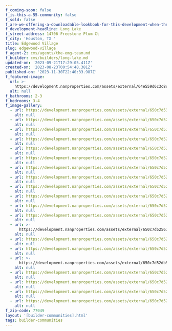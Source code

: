 ```yaml
---
f_coming-soon: false
f_is-this-a-55-community: false
f_sold: false
f_are-we-offering-a-downloadable-lookbook-for-this-development-when-they-submit-their-contact-info: false
f_development-headline: Long Lake
f_street-address: 14706 Freestone Plum Ct
f_city: 'Houston, TX '
title: Edgewood Village
slug: edgewood-village
f_agent-2: cms/agents/the-omg-team.md
f_builder: cms/builders/long-lake.md
updated-on: '2023-09-21T17:29:05.411Z'
created-on: '2023-08-23T00:54:48.381Z'
published-on: '2023-11-30T22:40:33.987Z'
f_featured-image:
  url: >-
    https://development.nanproperties.com/assets/external/64e559d6c3c8c335efc256e7_new-homes-community-edgewood-village.webp
  alt: null
f_bathrooms: 2-3
f_bedrooms: 3-4
f_image-gallery:
  - url: https://development.nanproperties.com/assets/external/650c7d5381526e88271f5836_1-web-or-mls-dsc02788-edit.jpg
    alt: null
  - url: https://development.nanproperties.com/assets/external/650c7d526e5369f534cd0040_1-web-or-mls-dsc08317-edit.jpg
    alt: null
  - url: https://development.nanproperties.com/assets/external/650c7d530c6d68f9c1b1fdf1_1-web-or-mls-dsc08565-edit-2.jpg
    alt: null
  - url: https://development.nanproperties.com/assets/external/650c7d52a9599bf86020dc05_1-web-or-mls-dsc08722-edit.jpg
    alt: null
  - url: https://development.nanproperties.com/assets/external/650c7d526e5369f534cd0031_2-web-or-mls-dsc08332-edit.jpg
    alt: null
  - url: https://development.nanproperties.com/assets/external/650c7d52ecf4a71e1f405c1c_2-web-or-mls-dsc08740-edit.jpg
    alt: null
  - url: https://development.nanproperties.com/assets/external/650c7d52f04ec875973fbb33_3-web-or-mls-dsc02865.jpg
    alt: null
  - url: https://development.nanproperties.com/assets/external/650c7d526e5369f534cd0022_3-web-or-mls-dsc08362-edit.jpg
    alt: null
  - url: https://development.nanproperties.com/assets/external/650c7d52a9599bf86020dbf6_3-web-or-mls-dsc08605-edit.jpg
    alt: null
  - url: https://development.nanproperties.com/assets/external/650c7d52a2b61281ae6d3d0b_3-web-or-mls-dsc08737-edit.jpg
    alt: null
  - url: https://development.nanproperties.com/assets/external/650c7d525b09509be62f5db2_4-web-or-mls-dsc08392-edit.jpg
    alt: null
  - url: https://development.nanproperties.com/assets/external/650c7d524408194f1c689571_5-web-or-mls-dsc02890.jpg
    alt: null
  - url: >-
      https://development.nanproperties.com/assets/external/650c7d52567f340c8862fb7d_6-web-or-mls-dsc08385_vs-edit-edit.jpg
    alt: null
  - url: https://development.nanproperties.com/assets/external/650c7d522841b2bf48f5f63c_7-web-or-mls-dsc02913_vs.jpg
    alt: null
  - url: https://development.nanproperties.com/assets/external/650c7d52db58c811202a4159_9-web-or-mls-dsc08412-edit.jpg
    alt: null
  - url: >-
      https://development.nanproperties.com/assets/external/650c7d52db58c811202a4187_12-web-or-mls-dsc08440_vs-edit.jpg
    alt: null
  - url: https://development.nanproperties.com/assets/external/650c7d52567f340c8862fb6e_13-web-or-mls-dsc08457-edit.jpg
    alt: null
  - url: https://development.nanproperties.com/assets/external/650c7d52db58c811202a412b_14-web-or-mls-dsc08482-edit.jpg
    alt: null
  - url: https://development.nanproperties.com/assets/external/650c7d52f04ec875973fbb24_15-web-or-mls-dsc08562-edit.jpg
    alt: null
  - url: https://development.nanproperties.com/assets/external/650c7d525b09509be62f5d99_19-web-or-mls-dsc08547-edit.jpg
    alt: null
f_zip-code: 77049
layout: '[builder-communities].html'
tags: builder-communities
---
```



